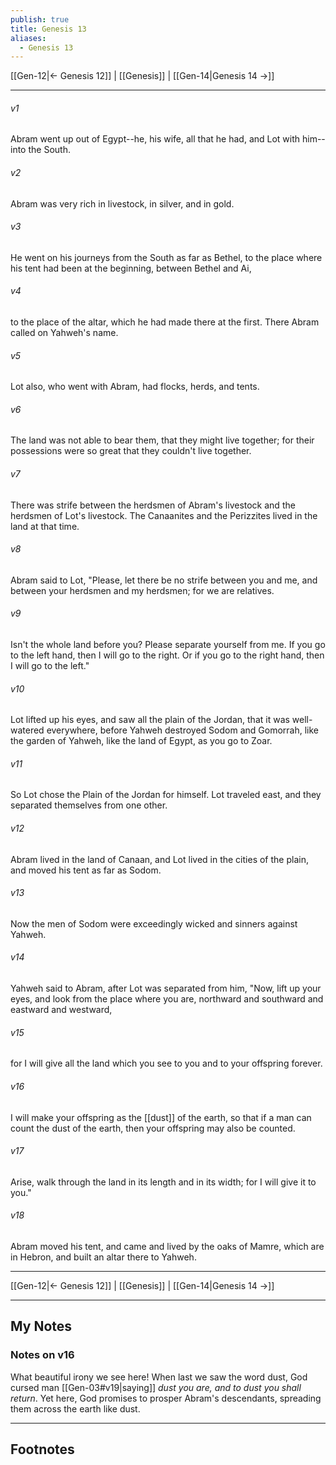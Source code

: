 ```yaml
---
publish: true
title: Genesis 13
aliases:
  - Genesis 13
---
```


[[Gen-12|← Genesis 12]] | [[Genesis]] | [[Gen-14|Genesis 14 →]]
***



###### v1 
Abram went up out of Egypt--he, his wife, all that he had, and Lot with him--into the South. 

###### v2 
Abram was very rich in livestock, in silver, and in gold. 

###### v3 
He went on his journeys from the South as far as Bethel, to the place where his tent had been at the beginning, between Bethel and Ai, 

###### v4 
to the place of the altar, which he had made there at the first. There Abram called on Yahweh's name. 

###### v5 
Lot also, who went with Abram, had flocks, herds, and tents. 

###### v6 
The land was not able to bear them, that they might live together; for their possessions were so great that they couldn't live together. 

###### v7 
There was strife between the herdsmen of Abram's livestock and the herdsmen of Lot's livestock. The Canaanites and the Perizzites lived in the land at that time. 

###### v8 
Abram said to Lot, "Please, let there be no strife between you and me, and between your herdsmen and my herdsmen; for we are relatives. 

###### v9 
Isn't the whole land before you? Please separate yourself from me. If you go to the left hand, then I will go to the right. Or if you go to the right hand, then I will go to the left." 

###### v10 
Lot lifted up his eyes, and saw all the plain of the Jordan, that it was well-watered everywhere, before Yahweh destroyed Sodom and Gomorrah, like the garden of Yahweh, like the land of Egypt, as you go to Zoar. 

###### v11 
So Lot chose the Plain of the Jordan for himself. Lot traveled east, and they separated themselves from one other. 

###### v12 
Abram lived in the land of Canaan, and Lot lived in the cities of the plain, and moved his tent as far as Sodom. 

###### v13 
Now the men of Sodom were exceedingly wicked and sinners against Yahweh. 

###### v14 
Yahweh said to Abram, after Lot was separated from him, "Now, lift up your eyes, and look from the place where you are, northward and southward and eastward and westward, 

###### v15 
for I will give all the land which you see to you and to your offspring forever. 

###### v16 
I will make your offspring as the [[dust]] of the earth, so that if a man can count the dust of the earth, then your offspring may also be counted. 

###### v17 
Arise, walk through the land in its length and in its width; for I will give it to you." 

###### v18 
Abram moved his tent, and came and lived by the oaks of Mamre, which are in Hebron, and built an altar there to Yahweh.

***
[[Gen-12|← Genesis 12]] | [[Genesis]] | [[Gen-14|Genesis 14 →]]

---
## My Notes

### Notes on v16
What beautiful irony we see here! When last we saw the word dust, God cursed man [[Gen-03#v19|saying]] *dust you are, and to dust you shall return*. Yet here, God promises to prosper Abram's descendants, spreading them across the earth like dust. 

---
## Footnotes